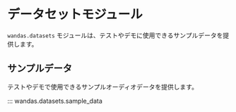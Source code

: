 # データセットモジュール

`wandas.datasets` モジュールは、テストやデモに使用できるサンプルデータを提供します。

## サンプルデータ

テストやデモで使用できるサンプルオーディオデータを提供します。

::: wandas.datasets.sample_data
